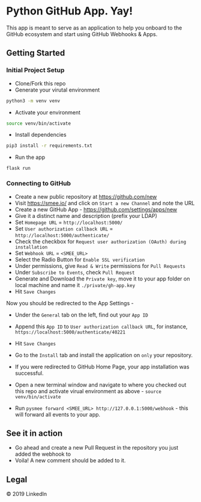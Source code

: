 # Python GitHub App. Yay!

This app is meant to serve as an application to help you onboard to the GitHub ecosystem and start using GitHub Webhooks & Apps.

## Getting Started

### Initial Project Setup

- Clone/Fork this repo
- Generate your virutal environment

```sh
python3 -m venv venv
```

- Activate your environment

```sh
source venv/bin/activate
```

- Install dependencies

```sh
pip3 install -r requirements.txt
```

- Run the app

```
flask run
```

### Connecting to GitHub

- Create a new public repository at https://github.com/new
- Visit https://smee.io/ and click on `Start a new Channel` and note the URL
- Create a new GitHub App - https://github.com/settings/apps/new
- Give it a distinct name and description (prefix your LDAP)
- Set `Homepage URL` = `http://localhost:5000/`
- Set `User authorization callback URL` = `http://localhost:5000/authenticate/`
- Check the checkbox for `Request user authorization (OAuth) during installation`
- Set `Webhook URL` = `<SMEE_URL>`
- Select the Radio Button for `Enable SSL verification`
- Under permissions, give `Read & Write` permissions for `Pull Requests`
- Under `Subscribe to Events`, check `Pull Request`
- Generate and Download the `Private key`, move it to your app folder on local machine and name it `./private/gh-app.key`
- Hit `Save Changes`

Now you should be redirected to the App Settings -

- Under the `General` tab on the left, find out your `App ID`
- Append this `App ID` to `User authorization callback URL`, for instance, `https://localhost:5000/authenticate/40221`
- Hit `Save Changes`

- Go to the `Install` tab and install the application on `only` your repository.
- If you were redirected to GitHub Home Page, your app installation was successful.

- Open a new terminal window and navigate to where you checked out this repo and activate virual environment as above - `source venv/bin/activate`
- Run `pysmee forward <SMEE_URL> http://127.0.0.1:5000/webhook` - this will forward all events to your app.

## See it in action

- Go ahead and create a new Pull Request in the repository you just added the webhook to
- Voila! A new comment should be added to it.

## Legal

&copy; 2019 LinkedIn
